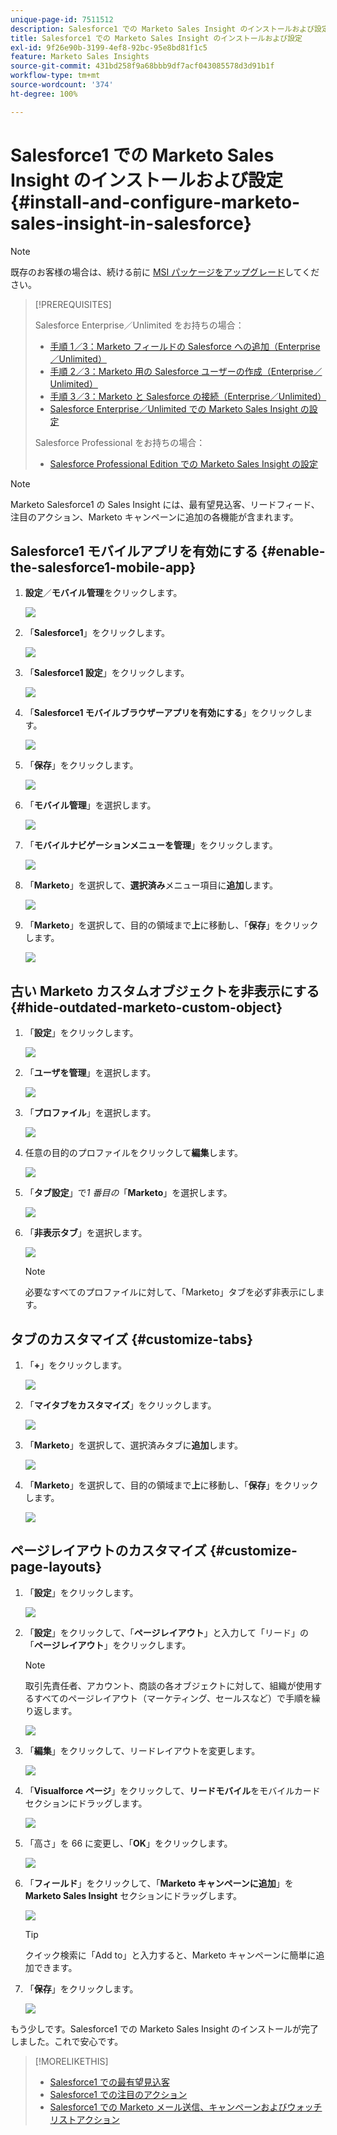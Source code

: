 ```yaml
---
unique-page-id: 7511512
description: Salesforce1 での Marketo Sales Insight のインストールおよび設定 - Marketo ドキュメント - 製品ドキュメント
title: Salesforce1 での Marketo Sales Insight のインストールおよび設定
exl-id: 9f26e90b-3199-4ef8-92bc-95e8bd81f1c5
feature: Marketo Sales Insights
source-git-commit: 431bd258f9a68bbb9df7acf043085578d3d91b1f
workflow-type: tm+mt
source-wordcount: '374'
ht-degree: 100%

---
```


# Salesforce1 での Marketo Sales Insight のインストールおよび設定 {#install-and-configure-marketo-sales-insight-in-salesforce}

>[!NOTE]
>
>既存のお客様の場合は、続ける前に [MSI パッケージをアップグレード](/help/marketo/product-docs/marketo-sales-insight/msi-for-salesforce/upgrading/upgrading-your-msi-package.md)してください。

>[!PREREQUISITES]
>
>Salesforce Enterprise／Unlimited をお持ちの場合：
>
>* [手順 1／3：Marketo フィールドの Salesforce への追加（Enterprise／Unlimited）](/help/marketo/product-docs/crm-sync/salesforce-sync/setup/enterprise-unlimited-edition/step-1-of-3-add-marketo-fields-to-salesforce-enterprise-unlimited.md)
>* [手順 2／3：Marketo 用の Salesforce ユーザーの作成（Enterprise／Unlimited）](/help/marketo/product-docs/crm-sync/salesforce-sync/setup/enterprise-unlimited-edition/step-2-of-3-create-a-salesforce-user-for-marketo-enterprise-unlimited.md)
>* [手順 3／3：Marketo と Salesforce の接続（Enterprise／Unlimited）](/help/marketo/product-docs/crm-sync/salesforce-sync/setup/enterprise-unlimited-edition/step-3-of-3-connect-marketo-and-salesforce-enterprise-unlimited.md)
>* [Salesforce Enterprise／Unlimited での Marketo Sales Insight の設定](/help/marketo/product-docs/marketo-sales-insight/msi-for-salesforce/configuration/configure-marketo-sales-insight-in-salesforce-enterprise-unlimited.md)
>
>Salesforce Professional をお持ちの場合：
>
>* [Salesforce Professional Edition での Marketo Sales Insight の設定](/help/marketo/product-docs/marketo-sales-insight/msi-for-salesforce/configuration/configure-marketo-sales-insight-in-salesforce-professional-edition.md)
>

>[!NOTE]
>
>Marketo Salesforce1 の Sales Insight には、最有望見込客、リードフィード、注目のアクション、Marketo キャンペーンに追加の各機能が含まれます。

## Salesforce1 モバイルアプリを有効にする {#enable-the-salesforce1-mobile-app}

1. **設定**／**モバイル管理**&#x200B;をクリックします。

   ![](assets/image2015-4-21-15-3a29-3a22.png)

1. 「**Salesforce1**」をクリックします。

   ![](assets/image2015-4-21-15-3a30-3a51.png)

1. 「**Salesforce1 設定**」をクリックします。

   ![](assets/image2015-4-21-15-3a32-3a21.png)

1. 「**Salesforce1 モバイルブラウザーアプリを有効にする**」をクリックします。

   ![](assets/image2015-4-21-15-3a34-3a27.png)

1. 「**保存**」をクリックします。

   ![](assets/image2015-4-21-15-3a42-3a48.png)

1. 「**モバイル管理**」を選択します。

   ![](assets/image2015-4-22-11-3a10-3a14.png)

1. 「**モバイルナビゲーションメニューを管理**」をクリックします。

   ![](assets/image2015-4-22-11-3a13-3a10.png)

1. 「**Marketo**」を選択して、**選択済み**&#x200B;メニュー項目に&#x200B;**追加**&#x200B;します。

   ![](assets/image2015-4-22-14-3a55-3a37.png)

1. 「**Marketo**」を選択して、目的の領域まで&#x200B;**上**&#x200B;に移動し、「**保存**」をクリックします。

   ![](assets/image2015-4-22-17-3a20-3a56.png)

## 古い Marketo カスタムオブジェクトを非表示にする {#hide-outdated-marketo-custom-object}

1. 「**設定**」をクリックします。

   ![](assets/image2015-4-22-15-3a13-3a48.png)

1. 「**ユーザを管理**」を選択します。

   ![](assets/image2015-5-5-11-3a13-3a45.png)

1. 「**プロファイル**」を選択します。

   ![](assets/image2015-5-5-11-3a15-3a21.png)

1. 任意の目的のプロファイルをクリックして&#x200B;**編集**&#x200B;します。

   ![](assets/image2015-5-5-13-3a51-3a36.png)

1. 「**タブ設定**」で&#x200B;_1 番目の_「**Marketo**」を選択します。

   ![](assets/image2015-5-5-13-3a55-3a36.png)

1. 「**非表示タブ**」を選択します。

   ![](assets/image2015-5-5-14-3a2-3a29.png)

   >[!NOTE]
   >
   >必要なすべてのプロファイルに対して、「Marketo」タブを必ず非表示にします。

## タブのカスタマイズ {#customize-tabs}

1. 「**+**」をクリックします。

   ![](assets/image2015-4-22-17-3a14-3a49.png)

1. 「**マイタブをカスタマイズ**」をクリックします。

   ![](assets/image2015-4-22-17-3a16-3a22.png)

1. 「**Marketo**」を選択して、選択済みタブに&#x200B;**追加**&#x200B;します。

   ![](assets/image2015-4-22-17-3a17-3a15.png)

1. 「**Marketo**」を選択して、目的の領域まで&#x200B;**上**&#x200B;に移動し、「**保存**」をクリックします。

   ![](assets/image2015-4-22-18-3a29-3a47.png)

## ページレイアウトのカスタマイズ {#customize-page-layouts}

1. 「**設定**」をクリックします。

   ![](assets/image2015-4-22-17-3a26-3a56.png)

1. 「**設定**」をクリックして、「**ページレイアウト**」と入力して「リード」の「**ページレイアウト**」をクリックします。

   >[!NOTE]
   >
   >取引先責任者、アカウント、商談の各オブジェクトに対して、組織が使用するすべてのページレイアウト（マーケティング、セールスなど）で手順を繰り返します。

   ![](assets/image2015-4-22-17-3a34-3a33.png)

1. 「**編集**」をクリックして、リードレイアウトを変更します。

   ![](assets/image2015-4-22-17-3a44-3a0.png)

1. 「**Visualforce ページ**」をクリックして、**リードモバイル**&#x200B;をモバイルカードセクションにドラッグします。

   ![](assets/image2015-4-22-17-3a49-3a37.png)

1. 「高さ」を 66 に変更し、「**OK**」をクリックします。

   ![](assets/image2015-4-22-17-3a52-3a15.png)

1. 「**フィールド**」をクリックして、「**Marketo キャンペーンに追加**」を **Marketo Sales Insight** セクションにドラッグします。

   ![](assets/configure-step-6.png)

   >[!TIP]
   >
   >クイック検索に「Add to」と入力すると、Marketo キャンペーンに簡単に追加できます。

1. 「**保存**」をクリックします。

   ![](assets/image2015-4-22-18-3a1-3a56.png)

もう少しです。Salesforce1 での Marketo Sales Insight のインストールが完了しました。これで安心です。

>[!MORELIKETHIS]
>
>* [Salesforce1 での最有望見込客](/help/marketo/product-docs/marketo-sales-insight/msi-for-salesforce/msi-for-mobile/best-bets-in-salesforce1.md)
>* [Salesforce1 での注目のアクション](/help/marketo/product-docs/marketo-sales-insight/msi-for-salesforce/msi-for-mobile/interesting-moments-in-salesforce1.md)
>* [Salesforce1 での Marketo メール送信、キャンペーンおよびウォッチリストアクション](/help/marketo/product-docs/marketo-sales-insight/msi-for-salesforce/msi-for-mobile/send-marketo-email-and-campaign-and-watchlist-actions-in-salesforce1.md)
